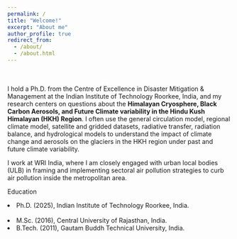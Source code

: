 ```yaml
---
permalink: /
title: "Welcome!"
excerpt: "About me"
author_profile: true
redirect_from: 
  - /about/
  - /about.html
---
```

<br> 
<br> 
I hold a Ph.D. from the Centre of Excellence in Disaster Mitigation & Management at the Indian Institute of Technology Roorkee, India, and my research centers on questions about the <b>Himalayan Cryosphere, Black Carbon Aerosols, and Future Climate variability in the Hindu Kush Himalayan (HKH) Region</b>. I often use the general circulation model, regional climate model, satellite and gridded datasets, radiative transfer, radiation balance, and hydrological models to understand the impact of climate change and aerosols on the glaciers in the HKH region under past and future climate variability.

I work at WRI India, where I am closely engaged with urban local bodies (ULB) in framing and implementing sectoral air pollution strategies to curb air pollution inside the metropolitan area.

​Education
<li>Ph.D. (2025), Indian Institute of Technology Roorkee, India.</li>​
<li>M.Sc. (2016), Central University of Rajasthan, India.</li>
<li>B.Tech. (2011), Gautam Buddh Technical University, India.</li>
